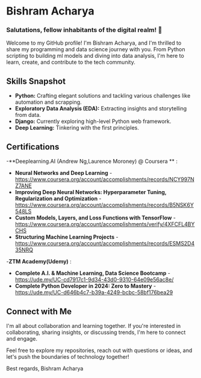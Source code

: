 # Bishram Acharya

### Salutations, fellow inhabitants of the digital realm! 👋

Welcome to my GitHub profile! I'm Bishram Acharya, and I'm thrilled to share my programming and data science journey with you. From Python scripting to building ml models and diving into data analysis, I'm here to learn, create, and contribute to the tech community.

## Skills Snapshot

- **Python:** Crafting elegant solutions and tackling various challenges like automation and scrapping.
- **Exploratory Data Analysis (EDA):** Extracting insights and storytelling from data.
- **Django:** Currently exploring high-level Python web framework.
- **Deep Learning:** Tinkering with the first principles.

## Certifications

-**Deeplearning.AI (Andrew Ng,Laurence Moroney) @ Coursera ** :

- **Neural Networks and Deep Learning** - https://www.coursera.org/account/accomplishments/records/NCY997NZ7ANE
- **Improving Deep Neural Networks: Hyperparameter Tuning, Regularization and Optimization** - https://www.coursera.org/account/accomplishments/records/B5NSK6Y548LS
- **Custom Models, Layers, and Loss Functions with TensorFlow** - https://www.coursera.org/account/accomplishments/verify/4XFCFL4BYCHS
- **Structuring Machine Learning Projects** - https://www.coursera.org/account/accomplishments/records/ESMS2D435NRQ 

-**ZTM Academy(Udemy)** :

- **Complete A.I. & Machine Learning, Data Science Bootcamp** - https://ude.my/UC-cd7917c1-9d34-43d0-9310-64e09e56ac8e/
- **Complete Python Developer in 2024: Zero to Mastery** - https://ude.my/UC-d646b4c7-b39a-4249-bcbc-58bf176bea29

## Connect with Me

I'm all about collaboration and learning together. If you're interested in collaborating, sharing insights, or discussing trends, I'm here to connect and engage.

Feel free to explore my repositories, reach out with questions or ideas, and let's push the boundaries of technology together!

Best regards,
Bishram Acharya

